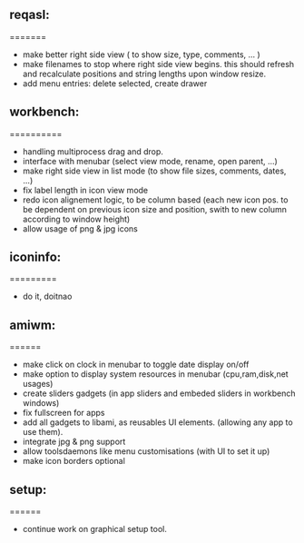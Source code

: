 
## reqasl:
   =======
- make better right side view ( to show size, type, comments, ... ) 
- make filenames to stop where right side view begins. 
  this should refresh and recalculate positions and string lengths upon window resize.
- add menu entries: delete selected, create drawer

## workbench:
   ==========
- handling multiprocess drag and drop.
- interface with menubar (select view mode, rename, open parent, ...)
- make right side view in list mode (to show file sizes, comments, dates, ...)
- fix label length in icon view mode
- redo icon alignement logic, to be column based 
  (each new icon pos. to be dependent on previous icon size and position, swith to new column according to window height)
- allow usage of png & jpg icons

## iconinfo:
   =========
- do it, doitnao

## amiwm:
   ======
- make click on clock in menubar to toggle date display on/off
- make option to display system resources in menubar (cpu,ram,disk,net usages)
- create sliders gadgets (in app sliders and embeded sliders in workbench windows)
- fix fullscreen for apps
- add all gadgets to libami, as reusables UI elements. (allowing any app to use them).
- integrate jpg & png support
- allow toolsdaemons like menu customisations (with UI to set it up)
- make icon borders optional

## setup:
   ======
- continue work on graphical setup tool.
